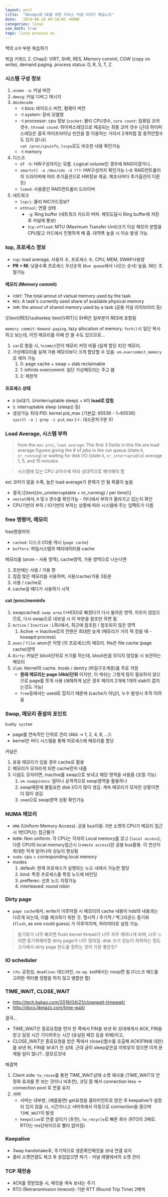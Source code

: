 ```yaml
---
layout: post
title:  "Devops와 SE를 위한 리눅스 커널 이야기 복습노트"
date:   2019-08-10 09:10:05 +0800
categories: linux
use_math: true
tags: linux process os
---
```


책의 `요약` 부분 복습하기

복습 키워드
2. Chap2: VIRT, SHR, RES, Memory commit, COW (copy on write), demand paging. process status: D, R, S, T, Z.


### 시스템 구성 정보
1. `uname -a`: 커널 버전
2. `dmesg`: 커널 디버그 메시지
3. `dmidecode`
   * -t bios: 바이오스 버전, 펌웨어 버전
   * -t system: 장비 모델명
   * -t processor: cpu 정보 (`socket`: 물리 CPU갯수, `core count`: 컴퓨팅 코어 갯수, `thread cound`: 하이퍼스레딩으로 제공되는 최종 코어 갯수 (근데 하이퍼스레딩은 결국 파이프라이닝 빈칸을 잘 이용하는 거라서 2개처럼 잘 동작안할수도 있지 않나))  
   `cat /proc/cpuinfo`, `lscpu`로도  비슷한 내용 확인가능
   * -t memory 
4. 디스크
   * `df -h`: HW구성까지는 모름. Logical volume인 경우에 RAID이겠거니..
   * `smartctl -a /dev/sdx -d ???`: HW구성까지 확인가능 (-d: RAID컨트롤러의 드라이버에 따라 추가옵션으로 HW정보 제공. 제조사마다 추가옵션이 다른듯)
   * `lsmod`: 사용중인 RAID컨트롤러 드라이버  
5. 네트워크
   * `lspci`: 물리 NIC카드정보?
   * `ethtool`: 연결 상태  
        * `-g`: Ring buffer (네트워크 카드의 버퍼. 패킷도달시 Ring buffer에 저장후 커널에 통보)
        * `tcp-offload`: MTU (Maximum Transfer Unit)크기 이상 패킷의 분할을 CPU말고 카드에서 진행하게 해 줌. 대역폭 높을 시 이슈 발생 가능.
   
### top, 프로세스 정보
* `top`: load average, 사용자 수, 프로세스 수, CPU, MEM, SWAP사용량
* __PR + NI__: 낮을수록 프로세스 우선순위 (`Run queue`에서 나오는 순서) 높음. NI는 조절가능

#### 메모리 (Memory commit)
* `VIRT`: The total amout of vietual memory used by the task
* `RES`: A task's currently used share of available physical memory
* `SHR`: the amout of shared memory used by a task (공용 커널 라이브러리 등)

\\[\text\{RES\}\subseteq \text\{VIRT\}\\]
SHR은 일부분이 RES에 포함됨

`memory commit`: `demand paging`. lazy allocation of memory. `fork()`시 일단 복사하고 보는데, 이전 메모리를 아예 안 쓸 수도 있으므로...  
1. `sar`로 봤을 시, `%commit`란이 메모리 커밋 비율 (실제 할당 X)인 메모리.
2. 가상메모리를 실제 가용 메모리보다 크게 할당할 수 있음. `vm.overcommit_memory`로 제어 가능
   1. 0: page cache + swap + slab reclaimable
   2. 1: infinite overcommit: 일단 가상메모리는 주고 봄
   3. 2: 제한적

#### 프로세스 상태

* `D` (io대기. Uninterruptable sleep) + `R`이 __load로 잡힘__
* `S`: interruptable sleep (sleep() 등)
* 생성가능 최대 PID: kernel.pid_max (기본값: 65536  - 1~65536)  
  `sysctl -a | grep -i pid_max` (-i : 대소문자구분 X)


### Load Average, 시스템 부하


> from the `man proc`, `load average`: The first 3 fields in this file are load average figures giving the # of jobs in the run queue (state `R`, `nr_running`) or waiting for disk I/O (state `D`, `nr_interruptable`) average 1, 5, and 15 minutes

> 시스템에 있는 CPU 코어수에 따라 상대적으로 해석해야 함

ex) 코어가 많을 수록, 높은 load average가 문제가 안 될 확률이 높음

* 결국,\\[\text\{(nr_uninterruptable + nr_running) / per time\}\\]
* `vmstat`에서, `R` 및 `D` 갯수를 확인가능 - 어디에서 부하가 올라가고 있는지 확인
* CPU기반의 부하 / IO기반의 부하는 상황에 따라 시스템에 주는 임팩트가 다름

### free 명령어, 메모리
free명령어의
* `cached`: 디스크 I/O용 캐시 (`page cache`)
* `buffers`: 파일시스템의 메타데이터용 cache

메모리를 (anon - 사용 영역), cache영역, 가용 영역으로 나눈다면
1. 초반에는 사용 / 가용 뿐
2. 점점 많은 메모리를 사용하며, 사용/cache/가용 3등분
3. 사용 / cache로
4. cache걸 떼다가 사용하기 시작

#### cat /proc/meminfo
1. swapcached: `swap area` (=HDD)로 빠졌다가 다시 돌아온 영역. 지우지 않았으므로, 다시 swap으로 내보낼 시 이 부분을 참조만 하면 됨
2. `Active` / `Inactive` : LRU에서, 최근에 참조된 / 참조되지 않은 영역
   1. Active -> Inactive로의 전환은 최대한 늦게 (메모리가 거의 꽉 찼을 때 - kswapd process)
3. `anon` / `file`: anon은 익명 (의 프로세스)의 메모리. file은 file cache (page cache)영역
4. `Dirty`: 커널은 block단위로 쓰기를 하는데, block만큼 모이지 않았을 시 보관하는 메모리
5. `Slab`: Kernel의 cache. Inode / dentry (파일구조계층)를 주로 저장  
    * __원래 메모리는 page (4kb)단위__ 이지만, 이 캐쉬는 그렇게 많이 필요하지 않으므로 page를 쪼개 사용 (애매하게 남은 경우 페이지 2개에 1개의 slab이 겹치는것도 가능)
    * `free`등에서는 used로 잡히기 때문에 (cache가 아님!), 누수 발생시 추적 어려움


### Swap, 메모리 증설의 포인트
`buddy system`
* page를 연속적인 단위로 관리 (4kb -> 1, 2, 4, 8, ...)\
* kernel은 버디 시스템을 통해 피로세스에 메모리를 할당

커널은
1. 유휴 메모리가 있을 경우  cache로 활용
2. 메모리가 모자라게 되면 cache먼저 내줌
3. 다음도 모자라면, inactive를 swap으로 보내고 해당 영역을 사용줌 (조절 가능)
   1. `vm.swappiness`: 얼마나 공격적으로 swap영역을 활용하나
   2. swap때문에 불필요한 disk I/O가 많이 생김. 계속 메모리가 모자란 상황이면 더 많이 생김
   3. `smem`으로 swap영역 상황 확인가능


### NUMA 메모리
* `UMA` (Uniform Memory Access): 공용 bus이용. 0번 소켓의 CPU가 메모리 접근시 1번CPU는 접근불가
* `NUMA`: Non uniform. 각 CPU는 각자의 Local memory를 갖고 (`local access`), 다른 CPU의 local memory접근시 (`remote access`)만 공용 bus활용. 이 연산이 최대한 적게 일어나야 성능이 향상됨
* `node`: cpu + corresponding local memory
* modes
    1. default: 현재 프로세스가 실행되는 노드 내에서 가능한 할당
    2. bind: 특정 프로세스를 특정 노드에 바인딩
    3. prefferec: 선호 노드 지정가능
    4. interleaved: round robin

### Dirty page
- `page cache`에서, write가 이루어질 시 메모리의 cache 내용이 hdd의 내용과는 다르게 되는데, 이를 체크하기 위한 것. 명시적 / 주기적 / 백그라운드 동기화 (`flush`, as one could guess) 가 이루어지며, 파라미터로 설정 가능.  
> 동기화가 너무 빠르면 flush kernel thread가 너무 자주 깨어나게 되며, 너무 느리면 동기화해야할 dirty page가 너무 많아짐. disk 쓰기 성능이 허락하는 정도 크기에서 dirty page 한도를 정하는 것이 가장 좋은듯?

### IO scheduler
- `cfo`: 공정성, `deadline`: 데드라인, `no-op`. ssd에서는 noop면 됨 (디스크 헤드를 고려한 섹터별 정렬을 하지 않고 병합만 함)


### TIME_WAIT, CLOSE_WAIT
* <a href="http://tech.kakao.com/2016/04/21/closewait-timewait/" target="_blank">http://tech.kakao.com/2016/04/21/closewait-timewait/</a>
* <a href="http://docs.likejazz.com/time-wait/" target="_blank">http://docs.likejazz.com/time-wait/</a>

결국...
* TIME_WAIT은 종료요청을 먼저 한 쪽에서 FIN을 보낸 뒤 상대에게서 ACK, FIN을 받고 일정 시간 기다려주는 시간 (유실된 패킷 등을 위해)이고, 
* CLOSE_WAIT은 종료요청을 받은 쪽에서 close()함수를 호출해 ACK(FIN에 대한)를 보낸 뒤, FIN을 보내기 전 상태. 근데 굳이 sleep같은걸 끼워넣지 않으면 이게 문제될 일이 많나?...잘모르것네


해결책
1. Client side: `tw_reuse`를 통한 TIME_WAIT상태 소켓 재사용 (TIME_WAIT의 안정화 효과를 못 보는 것이니 비추천), 코딩 잘 해서 connection less -> connection pool 로 연결 유지 
2. 서버
   - 서버는 대부분, (예를들면) get요청을 클라이언트로 받은 후 keepalive가 설정되 있지 않을 시, 시간지나고 서버측에서 자동으로 connection을 끊으며 `TIME_WAIT`이 발생
   - `keepalive`로 연결 살리기 (추천), `tw_recycle`로 빠른 회수 (RTO의 2배로. RTO는 ms단위이므로 빨리 없어짐) 



### Keepalive
- 3way handshake후, 주기적으로 생존확인패킷을 보내 연결 유지
- 좀비 소켓연결도 체크 후 응답없으면 파기 - 커널 레벨에서의 소켓 관리

### TCP 재전송
- ACK를 못받았을 시, 패킷을 계속 보내는 주기
- RTO (Retransmission timeout): 기본 RTT (Round Trip Time) 2배씩